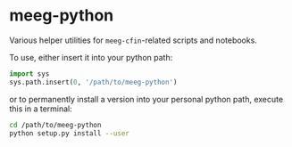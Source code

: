 # meeg-python

Various helper utilities for `meeg-cfin`-related scripts and notebooks.

To use, either insert it into your python path:

```python
import sys
sys.path.insert(0, '/path/to/meeg-python')
```

or to permanently install a version into your personal python path, execute this in a terminal:

```bash
cd /path/to/meeg-python
python setup.py install --user
```
